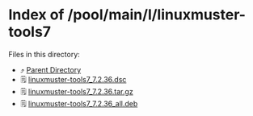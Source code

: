 
# Index of /pool/main/l/linuxmuster-tools7
Files in this directory:
- ⤴ [Parent Directory](../)
- 🗒 [linuxmuster-tools7_7.2.36.dsc](linuxmuster-tools7_7.2.36.dsc)
- 🗒 [linuxmuster-tools7_7.2.36.tar.gz](linuxmuster-tools7_7.2.36.tar.gz)
- 🗒 [linuxmuster-tools7_7.2.36_all.deb](linuxmuster-tools7_7.2.36_all.deb)
